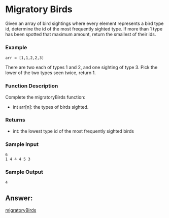# Migratory Birds
Given an array of bird sightings where every element represents a bird type id, determine the id of the most frequently sighted type. If more than 1 type has been spotted that maximum amount, return the smallest of their ids.

### Example
`arr = [1,1,2,2,3]`

There are two each of types 1 and 2, and one sighting of type 3. Pick the lower of the two types seen twice, return 1.

### Function Description
Complete the migratoryBirds function:
* int arr[n]: the types of birds sighted.

### Returns
* int: the lowest type id of the most frequently sighted birds

### Sample Input
    6
    1 4 4 4 5 3

### Sample Output
    4

## Answer:

[migratoryBirds](https://github.com/AbhilashTUofficial/Problem-Solving/blob/master/MigratoryBirds/ANSWER/migratoryBirds.py)